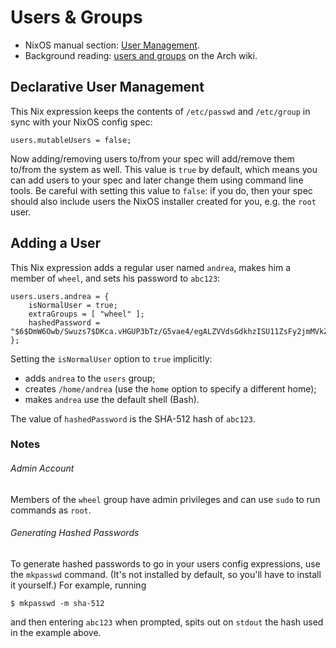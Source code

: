 Users & Groups
==============

* NixOS manual section: [User Management][nixos-man-usr-mgmt].
* Background reading: [users and groups][arch-usr-n-groups] on the Arch wiki.


Declarative User Management
---------------------------
This Nix expression keeps the contents of `/etc/passwd` and `/etc/group`
in sync with your NixOS config spec:

    users.mutableUsers = false;

Now adding/removing users to/from your spec will add/remove them to/from
the system as well. This value is `true` by default, which means you can
add users to your spec and later change them using command line tools.
Be careful with setting this value to `false`: if you do, then your spec
should also include users the NixOS installer created for you, e.g. the
`root` user.


Adding a User
-------------
This Nix expression adds a regular user named `andrea`, makes him a member
of `wheel`, and sets his password to `abc123`:

    users.users.andrea = {
        isNormalUser = true;
        extraGroups = [ "wheel" ];
        hashedPassword = "$6$DmW6Owb/Swuzs7$DKca.vHGUP3bTz/G5vae4/egALZVVdsGdkhzISU11ZsFy2jmMVkZtIwTbNzK5cau9AOmb2B4LTd6BxcOKR1oW1";
    };

Setting the `isNormalUser` option to `true` implicitly:

* adds `andrea` to the `users` group;
* creates `/home/andrea` (use the `home` option to specify a different home);
* makes `andrea` use the default shell (Bash).

The value of `hashedPassword` is the SHA-512 hash of `abc123`.

### Notes
###### Admin Account
Members of the `wheel` group have admin privileges and can use `sudo` to
run commands as `root`.

###### Generating Hashed Passwords
To generate hashed passwords to go in your users config expressions, use
the `mkpasswd` command. (It's not installed by default, so you'll have to
install it yourself.) For example, running

    $ mkpasswd -m sha-512

and then entering `abc123` when prompted, spits out on `stdout` the hash
used in the example above.




[arch-usr-n-groups]: https://wiki.archlinux.org/index.php/Users_and_groups
    "Users and Groups"
[nixos-man-usr-mgmt]: https://nixos.org/nixos/manual/index.html#sec-user-management
    "User Management"
